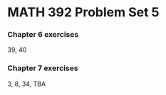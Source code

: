 MATH 392 Problem Set 5
================

### Chapter 6 exercises

39, 40

### Chapter 7 exercises

3, 8, 34, TBA
